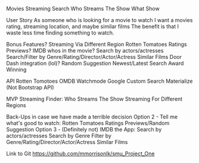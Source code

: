 Movies Streaming Search
    Who Streams The Show What Show

User Story
    As someone who is looking for a movie to watch
    I want a movies rating, streaming location, and maybe similar films
    The benefit is that I waste less time finding something to watch.

Bonus Features?
    Streaming Via Different Region
    Rotten Tomatoes Ratings 
    Previews?
    IMDB whos in the movie?
    Search by actors/actresses
    Search/Filter by Genre/Rating/Director/Actor/Actress 
    Similar Films
    Door Dash integration (lol)?
    Random Suggestion
    Newest/Latest
    Search Award Winning


API
    Rotten Tomotoes
    OMDB
    Watchmode
    Google Custom Search
    Materialize (Not Bootstrap API)

MVP
 Streaming Finder:
        Who Streams The Show
        Streaming For Different Regions

Back-Ups in case we have made a terrible decision
    Option 2 - Tell me what's good to watch:
        Rotten Tomatoes Ratings
        Previews/Random Suggestion
    Option 3 - (Definitely not) IMDB the App:
        Search by actors/actresses
        Search by Genre
        Filter by Genre/Rating/Director/Actor/Actress
        Similar Films

Link to Git
    https://github.com/mmorrisonlk/smu_Project_One